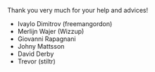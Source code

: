 Thank you very much for your help and advices!

- Ivaylo Dimitrov (freemangordon)
- Merlijn Wajer (Wizzup)
- Giovanni Rapagnani
- Johny Mattsson
- David Derby
- Trevor (stiltr)
